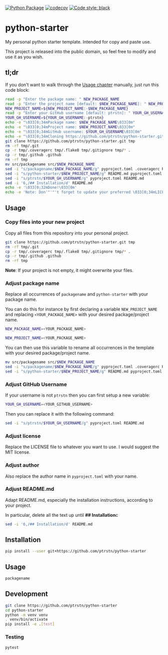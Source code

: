 [![Python Package](https://github.com/ptrstn/python-starter/actions/workflows/python-package.yml/badge.svg)](https://github.com/ptrstn/python-starter/actions/workflows/python-package.yml)
[![codecov](https://codecov.io/gh/ptrstn/python-starter/branch/master/graph/badge.svg)](https://codecov.io/gh/ptrstn/python-starter)
[![Code style: black](https://img.shields.io/badge/code%20style-black-000000.svg)](https://github.com/psf/black)

# python-starter

My personal python starter template. Intended for copy and paste use. 

This project is released into the public domain, so feel free to modify and use it as you wish.

## tl;dr

If you don't want to walk through the [Usage chapter](#usage) manually, just run this code block:

```bash
read -p "Enter the package name: " NEW_PACKAGE_NAME
read -p "Enter the project name [default: $NEW_PACKAGE_NAME]: " NEW_PROJECT_NAME
NEW_PROJECT_NAME=${NEW_PROJECT_NAME:-$NEW_PACKAGE_NAME}
read -p "Enter your GitHub username [default: ptrstn]: " YOUR_GH_USERNAME
YOUR_GH_USERNAME=${YOUR_GH_USERNAME:-ptrstn}
echo -e "\033[0;34mPackage name: $NEW_PACKAGE_NAME\033[0m"
echo -e "\033[0;34mProject name: $NEW_PROJECT_NAME\033[0m"
echo -e "\033[0;34mGitHub username: $YOUR_GH_USERNAME\033[0m"
echo -e "\033[0;34mCloning https://github.com/ptrstn/python-starter.git...\033[0m"
git clone https://github.com/ptrstn/python-starter.git tmp
rm -rf tmp/.git
cp -r tmp/.coveragerc tmp/.flake8 tmp/.gitignore tmp/* .
cp -r tmp/.github .github
rm -rf tmp
mv src/packagename src/$NEW_PACKAGE_NAME
sed -i "s/packagename/$NEW_PACKAGE_NAME/g" pyproject.toml .coveragerc README.md "src/${NEW_PACKAGE_NAME}/__main__.py" tests/test_core.py
sed -i "s/python-starter/$NEW_PROJECT_NAME/g" README.md pyproject.toml
sed -i "s/ptrstn/$YOUR_GH_USERNAME/g" pyproject.toml README.md
sed -i '6,/## Installation/d' README.md
echo -e '\033[0;32mDone!\033[0m'
echo -e 'Note: Don'"'"'t forget to update your preferred \033[0;34mLICENSE\033[0m'
```

## Usage

### Copy files into your new project

Copy all files from this repository into your personal project. 

```bash
git clone https://github.com/ptrstn/python-starter.git tmp
rm -rf tmp/.git
cp -r tmp/.coveragerc tmp/.flake8 tmp/.gitignore tmp/* .
cp -r tmp/.github .github
rm -rf tmp
```

**Note**: If your project is not empty, it might overwrite your files.

### Adjust package name

Replace all occurrences of ```packagename``` and ```python-starter``` with your package name.

You can do this for instance by first declaring a variable ```NEW_PROJECT_NAME``` and replacing ```<YOUR_PACKAGE_NAME>``` with your desired package/project name.

```bash
NEW_PACKAGE_NAME=<YOUR_PACKAGE_NAME>
```

```bash
NEW_PROJECT_NAME=<YOUR_PACKAGE_NAME>
```

You can then use this variable to rename all occurrences in the template with your desired package/project name.

```bash
mv src/packagename src/$NEW_PACKAGE_NAME
sed -i "s/packagename/$NEW_PACKAGE_NAME/g" pyproject.toml .coveragerc README.md "src/${NEW_PACKAGE_NAME}/__main__.py" tests/test_core.py
sed -i "s/python-starter/$NEW_PROJECT_NAME/g" README.md pyproject.toml
```

### Adjust GitHub Username

If your username is not ```ptrstn``` then you can first setup a new variable:

```bash
YOUR_GH_USERNAME=<YOUR_GITHUB_USERNAME>
```

Then you can replace it with the following command:

```bash
sed -i "s/ptrstn/$YOUR_GH_USERNAME/g" pyproject.toml README.md
```

### Adjust license

Replace the LICENSE file to whatever you want to use. 
I would suggest the MIT license.

### Adjust author 

Also replace the author name in ```pyproject.toml``` with your name.

### Adjust README.md

Adapt README.md, especially the installation instructions, according to your project. 

In particular, delete all the text up until **## Installation**c

```bash
sed -i '6,/## Installation/d' README.md
```

## Installation

```bash
pip install --user git+https://github.com/ptrstn/python-starter
```

## Usage

```bash
packagename
```

## Development

```bash
git clone https://github.com/ptrstn/python-starter
cd python-starter
python -m venv venv
. venv/bin/activate
pip install -e .[test]
```

### Testing

```bash
pytest
```
